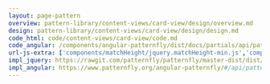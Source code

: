 ```yaml
---
layout: page-pattern
overview: pattern-library/content-views/card-view/design/overview.md
design: pattern-library/content-views/card-view/design/design.md
code_html: code/content-views/card-view/code.md
code_angular: /components/angular-patternfly/dist/docs/partials/api/patternfly.views.directive.pfCardView.html
url-js-extra: ['components/matchHeight/jquery.matchHeight-min.js','components/angular-patternfly/dist/docs/grunt-scripts/angular-drag-and-drop-lists.js']
impl_jquery: https://rawgit.com/patternfly/patternfly/master-dist/dist/tests/card-view-multi-select.html
impl_angular: https://www.patternfly.org/angular-patternfly/#/api/patternfly.views.component:pfCardView
---
```

